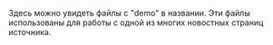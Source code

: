 Здесь можно увидеть файлы с "demo" в названии. Эти файлы использованы для работы с одной из многих новостных страниц источника.
